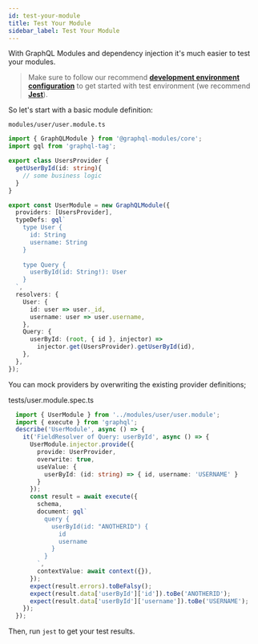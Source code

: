 ```yaml
---
id: test-your-module
title: Test Your Module
sidebar_label: Test Your Module
---
```


With GraphQL Modules and dependency injection it's much easier to test your modules.

> Make sure to follow our recommend **[development environment configuration](/docs/guides/development-environment)** to get started with test environment (we recommend **[Jest](https://jestjs.io/)**).

So let's start with a basic module definition:

`modules/user/user.module.ts`
```typescript
import { GraphQLModule } from '@graphql-modules/core';
import gql from 'graphql-tag';

export class UsersProvider {
  getUserById(id: string){
    // some business logic
  }
}

export const UserModule = new GraphQLModule({
  providers: [UsersProvider],
  typeDefs: gql`
    type User {
      id: String
      username: String
    }
    
    type Query {
      userById(id: String!): User
    }
  `,
  resolvers: {
    User: {
      id: user => user._id,
      username: user => user.username,
    },
    Query: {
      userById: (root, { id }, injector) =>
        injector.get(UsersProvider).getUserById(id),
    },
  },
});
```

You can mock providers by overwriting the existing provider definitions;

tests/user.module.spec.ts
```typescript
  import { UserModule } from '../modules/user/user.module';
  import { execute } from 'graphql';
  describe('UserModule', async () => {
    it('FieldResolver of Query: userById', async () => {
      UserModule.injector.provide({
        provide: UserProvider,
        overwrite: true,
        useValue: {
          userById: (id: string) => { id, username: 'USERNAME' }
        }
      });
      const result = await execute({
        schema,
        document: gql`
          query {
            userById(id: "ANOTHERID") {
              id
              username
            }
          }
        `,
        contextValue: await context({}),
      });
      expect(result.errors).toBeFalsy();
      expect(result.data['userById']['id']).toBe('ANOTHERID');
      expect(result.data['userById']['username']).toBe('USERNAME');
    });
  });
```

Then, run `jest` to get your test results.
